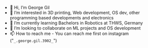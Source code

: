 - 👋 Hi, I’m George Gil
- 👀 I’m interested in 3D printing, Web development, OS dev, other programming based developments and electronics 
- 🌱 I’m currently learning Bachelors in Robotics at THWS, Germany
- 💞️ I’m looking to collaborate on ML projects and OS development
- 📫 How to reach me - You can reach me first on instagram ("`_.george.gil.3902_`")

<!---
georgegil3902/georgegil3902 is a ✨ special ✨ repository because its `README.md` (this file) appears on your GitHub profile.
You can click the Preview link to take a look at your changes.
--->
